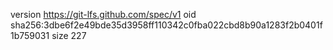 version https://git-lfs.github.com/spec/v1
oid sha256:3dbe6f2e49bde35d3958ff110342c0fba022cbd8b90a1283f2b0401f1b759031
size 227
